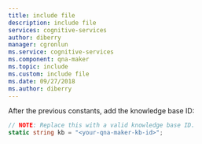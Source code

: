 ```yaml
---
title: include file
description: include file 
services: cognitive-services
author: diberry
manager: cgronlun
ms.service: cognitive-services
ms.component: qna-maker
ms.topic: include
ms.custom: include file
ms.date: 09/27/2018
ms.author: diberry
---
```



After the previous constants, add the knowledge base ID:

```csharp
// NOTE: Replace this with a valid knowledge base ID.
static string kb = "<your-qna-maker-kb-id>";
```